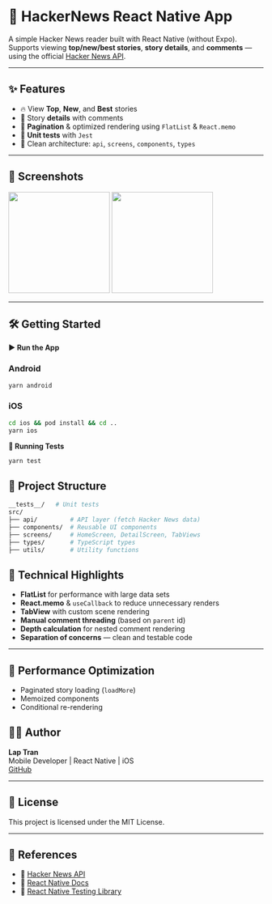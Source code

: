 # 📱 HackerNews React Native App

A simple Hacker News reader built with React Native (without Expo).  
Supports viewing **top/new/best stories**, **story details**, and **comments** — using the official [Hacker News API](https://github.com/HackerNews/API).

---

## ✨ Features

- 🔥 View **Top**, **New**, and **Best** stories
- 📝 Story **details** with comments
- 🚀 **Pagination** & optimized rendering using `FlatList` & `React.memo`
- 🧪 **Unit tests** with `Jest`
- 🧩 Clean architecture: `api`, `screens`, `components`, `types`

---

## 📸 Screenshots

<!-- Add real screenshots later -->
<p float="left">
  <img src="./screenshots/home.png" width="200"/>
  <img src="./screenshots/detail.png" width="200"/>
</p>

---
## 🛠️ Getting Started
<summary><strong>▶️ Run the App</strong></summary>

### Android

```bash
yarn android
```

### iOS
```bash
cd ios && pod install && cd ..
yarn ios
```


<summary><strong>🧪 Running Tests</strong></summary>

```bash
yarn test
```

## 📁 Project Structure

```bash
__tests__/   # Unit tests
src/
├── api/         # API layer (fetch Hacker News data)
├── components/  # Reusable UI components
├── screens/     # HomeScreen, DetailScreen, TabViews
├── types/       # TypeScript types
├── utils/       # Utility functions
```
## 🌸 Technical Highlights

- **FlatList** for performance with large data sets  
- **React.memo** & `useCallback` to reduce unnecessary renders  
- **TabView** with custom scene rendering  
- **Manual comment threading** (based on `parent` id)  
- **Depth calculation** for nested comment rendering  
- **Separation of concerns** — clean and testable code

---

## 🧠 Performance Optimization

- Paginated story loading (`loadMore`)  
- Memoized components  
- Conditional re-rendering  

## 👨‍💻 Author

**Lap Tran**  
Mobile Developer | React Native | iOS  
[GitHub](https://github.com/Shiro1995)

---

## 📝 License

This project is licensed under the MIT License.

---

## 🔗 References

- 📰 [Hacker News API](https://github.com/HackerNews/API)  
- 📘 [React Native Docs](https://reactnative.dev/docs/getting-started)  
- 🧪 [React Native Testing Library](https://callstack.github.io/react-native-testing-library/)



